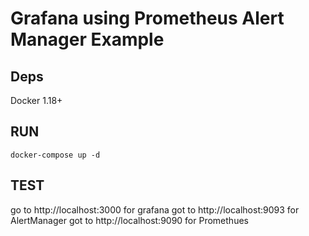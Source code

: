 # Grafana using Prometheus Alert Manager Example

## Deps
Docker 1.18+

## RUN
```
docker-compose up -d
```

## TEST
go to http://localhost:3000 for grafana
got to http://localhost:9093 for AlertManager
got to http://localhost:9090 for Promethues
